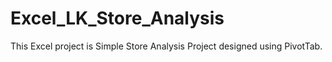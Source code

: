 # Excel_LK_Store_Analysis

This Excel project is Simple Store Analysis Project designed using PivotTab.
